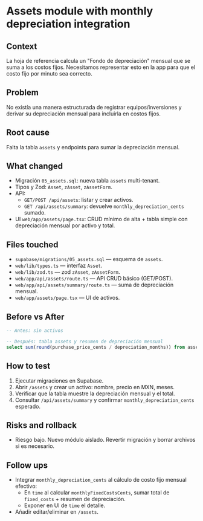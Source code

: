 # Assets module with monthly depreciation integration

## Context
La hoja de referencia calcula un "Fondo de depreciación" mensual que se suma a los costos fijos. Necesitamos representar esto en la app para que el costo fijo por minuto sea correcto.

## Problem
No existía una manera estructurada de registrar equipos/inversiones y derivar su depreciación mensual para incluirla en costos fijos.

## Root cause
Falta la tabla `assets` y endpoints para sumar la depreciación mensual.

## What changed
- Migración `05_assets.sql`: nueva tabla `assets` multi-tenant.
- Tipos y Zod: `Asset`, `zAsset`, `zAssetForm`.
- API:
  - `GET/POST /api/assets`: listar y crear activos.
  - `GET /api/assets/summary`: devuelve `monthly_depreciation_cents` sumado.
- UI `web/app/assets/page.tsx`: CRUD mínimo de alta + tabla simple con depreciación mensual por activo y total.

## Files touched
- `supabase/migrations/05_assets.sql` — esquema de `assets`.
- `web/lib/types.ts` — interfaz `Asset`.
- `web/lib/zod.ts` — zod `zAsset`, `zAssetForm`.
- `web/app/api/assets/route.ts` — API CRUD básico (GET/POST).
- `web/app/api/assets/summary/route.ts` — suma de depreciación mensual.
- `web/app/assets/page.tsx` — UI de activos.

## Before vs After
```sql
-- Antes: sin activos

-- Después: tabla assets y resumen de depreciación mensual
select sum(round(purchase_price_cents / depreciation_months)) from assets where clinic_id = ?;
```

## How to test
1. Ejecutar migraciones en Supabase.
2. Abrir `/assets` y crear un activo: nombre, precio en MXN, meses.
3. Verificar que la tabla muestre la depreciación mensual y el total.
4. Consultar `/api/assets/summary` y confirmar `monthly_depreciation_cents` esperado.

## Risks and rollback
- Riesgo bajo. Nuevo módulo aislado. Revertir migración y borrar archivos si es necesario.

## Follow ups
- Integrar `monthly_depreciation_cents` al cálculo de costo fijo mensual efectivo:
  - En `time` al calcular `monthlyFixedCostsCents`, sumar total de `fixed_costs` + resumen de depreciación.
  - Exponer en UI de `time` el detalle.
- Añadir editar/eliminar en `/assets`.



